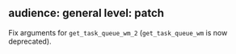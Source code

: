 audience: general
level: patch
---
Fix arguments for `get_task_queue_wm_2` (`get_task_queue_wm` is now deprecated).
